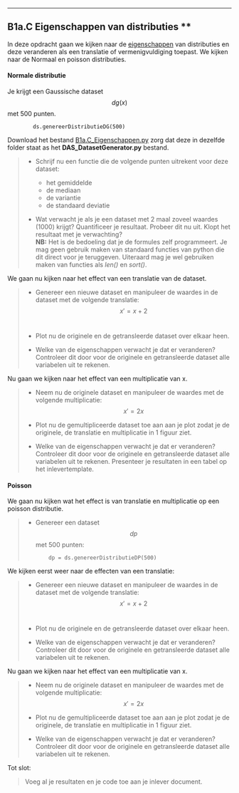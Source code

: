*****
<a name="B1a.C"></a>

## B1a.C Eigenschappen van distributies **

In deze opdracht gaan we kijken naar de [eigenschappen](/blok-1/basisbegrippen) van distributies en deze veranderen als een translatie of vermenigvuldiging toepast. We kijken naar de Normaal en poisson distributies. <br>

#### Normale distributie
Je krijgt een Gaussische dataset $$dg(x)$$ met 500 punten. <br>

 			ds.genereerDistributieDG(500) 

Download het bestand [B1a.C_Eigenschappen.py](B1a.C_Eigenschappen.py) zorg dat deze in dezelfde folder staat as het **DAS_DatasetGenerator.py** bestand. <br>

> * Schrijf nu een functie die de volgende punten uitrekent voor deze dataset:
> 	* het gemiddelde
> 	* de mediaan
> 	* de variantie
> 	* de standaard deviatie
>
> * Wat verwacht je als je een dataset met 2 maal zoveel waardes (1000) krijgt? Quantificeer je resultaat. Probeer dit nu uit. Klopt het resultaat met je verwachting?<br> **NB:** Het is de bedoeling dat je de formules zelf programmeert. Je mag geen gebruik maken van standaard functies van python die dit direct voor je teruggeven. Uiteraard mag je wel gebruiken maken van functies als *len()* en *sort()*.

We gaan nu kijken naar het effect van een translatie van de dataset.

> * Genereer een nieuwe dataset en manipuleer de waardes in de dataset met de volgende translatie: <br>
> $$ x' = x + 2$$<br>
> * Plot nu de originele en de getransleerde dataset over elkaar heen.
> 
> * Welke van de eigenschappen verwacht je dat er veranderen? Controleer dit door voor de originele en getransleerde dataset alle variabelen uit te rekenen.

Nu gaan we kijken naar het effect van een multiplicatie van x.

> * Neem nu de originele dataset en manipuleer de waardes met de volgende multiplicatie: <br>
>  $$ x' = 2x$$
> * Plot nu de gemultipliceerde dataset toe aan aan je plot zodat je de originele, de translatie en multiplicatie in 1 figuur ziet. 
> 
> * Welke van de eigenschappen verwacht je dat er veranderen? Controleer dit door voor de originele en getransleerde dataset alle variabelen uit te rekenen. Presenteer je resultaten in een tabel op het inlevertemplate. 

#### Poisson
We gaan nu kijken wat het effect is van translatie en multiplicatie op een poisson distributie.

> * Genereer een dataset $$dp$$ met 500 punten: <br>
> 
> 			dp = ds.genereerDistributieDP(500)
> 

We kijken eerst weer naar de effecten van een translatie: 

> * Genereer een nieuwe dataset en manipuleer de waardes in de dataset met de volgende translatie: <br>
> $$ x' = x + 2$$<br>
> * Plot nu de originele en de getransleerde dataset over elkaar heen.
> 
> * Welke van de eigenschappen verwacht je dat er veranderen? Controleer dit door voor de originele en getransleerde dataset alle variabelen uit te rekenen.

Nu gaan we kijken naar het effect van een multiplicatie van x.

> * Neem nu de originele dataset en manipuleer de waardes met de volgende multiplicatie: <br>
>  $$ x' = 2x$$
> * Plot nu de gemultipliceerde dataset toe aan aan je plot zodat je de originele, de translatie en multiplicatie in 1 figuur ziet. 
> 
> * Welke van de eigenschappen verwacht je dat er veranderen? Controleer dit door voor de originele en getransleerde dataset alle variabelen uit te rekenen.

Tot slot: 

> Voeg al je resultaten en je code toe aan je inlever document.
